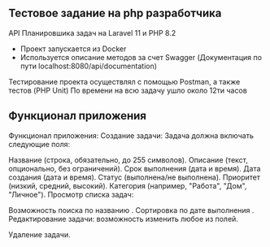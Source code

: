 ## Тестовое задание на php разработчика 

API Планировшика задач на Laravel 11 и PHP 8.2 

- Проект запускается из Docker 
- Используется описание методов за счет Swagger (Документация по пути localhost:8080/api/documentation)

Тестирование проекта осуществлял с помощью Postman, а также тестов (PHP Unit)
По времени на всю задачу ушло около 12ти часов

## Функционал приложения
Функционал приложения:
Создание задачи: Задача должна включать следующие поля:

Название (строка, обязательно, до 255 символов).
Описание (текст, опционально, без ограничений).
Срок выполнения (дата и время).
Дата создания (дата и время).
Статус (выполнена/не выполнена).
Приоритет (низкий, средний, высокий).
Категория (например, "Работа", "Дом", "Личное").
Просмотр списка задач:

Возможность поиска по названию .
Сортировка по дате выполнения .
Редактирование задачи: возможность изменить любое из полей.

Удаление задачи.


